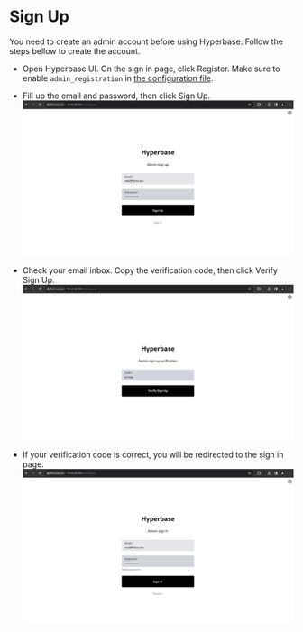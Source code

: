 # Sign Up

You need to create an admin account before using Hyperbase. Follow the steps bellow to create the account.

- Open Hyperbase UI. On the sign in page, click Register. Make sure to enable `admin_registration` in [the configuration file](../03_installation/04_setup/04_hyperbase.md#configuration-file).

- Fill up the email and password, then click Sign Up.\
  ![Sign up page](_assets/sign_up_page.png)

- Check your email inbox. Copy the verification code, then click Verify Sign Up.\
  ![Sign up verification page](_assets/sign_up_verification_page.png)

- If your verification code is correct, you will be redirected to the sign in page.\
  ![Sign in page](_assets/sign_in_page.png)
